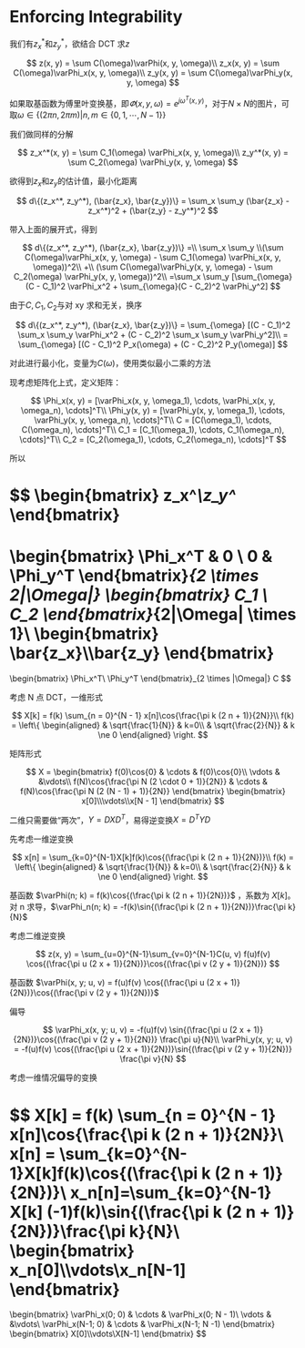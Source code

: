 # Enforcing Integrability

我们有$z_x^*$和$z_y^*$，欲结合 DCT 求$z$

$$
z(x, y) = \sum C(\omega)\varPhi(x, y, \omega)\\
z_x(x, y) = \sum C(\omega)\varPhi_x(x, y, \omega)\\
z_y(x, y) = \sum C(\omega)\varPhi_y(x, y, \omega)
$$

如果取基函数为傅里叶变换基，即$\varPhi(x, y, \omega) = e^{j\omega^T (x, y)}$，对于$N\times N$的图片，可取$\omega \in \{(2\pi n, 2\pi m)|n,m \in \{0,1,\cdots, N-1\}\}$

我们做同样的分解

$$
z_x^*(x, y) = \sum C_1(\omega) \varPhi_x(x, y, \omega)\\
z_y^*(x, y) = \sum C_2(\omega) \varPhi_y(x, y, \omega)
$$

欲得到$z_x$和$z_y$的估计值，最小化距离

$$
d\{(z_x^*, z_y^*), (\bar{z_x}, \bar{z_y})\} = \sum_x \sum_y (\bar{z_x} - z_x^*)^2 + (\bar{z_y} - z_y^*)^2
$$

带入上面的展开式，得到

$$
d\{(z_x^*, z_y^*), (\bar{z_x}, \bar{z_y})\} =\\ \sum_x \sum_y \\(\sum C(\omega)\varPhi_x(x, y, \omega) - \sum C_1(\omega) \varPhi_x(x, y, \omega))^2\\ +\\ (\sum C(\omega)\varPhi_y(x, y, \omega) - \sum C_2(\omega) \varPhi_y(x, y, \omega))^2\\
=\sum_x \sum_y [\sum_{\omega}(C - C_1)^2 \varPhi_x^2 + \sum_{\omega}(C - C_2)^2 \varPhi_y^2]
$$

由于$C, C_1, C_2$与对 xy 求和无关，换序

$$
d\{(z_x^*, z_y^*), (\bar{z_x}, \bar{z_y})\} = \sum_{\omega} [(C - C_1)^2 \sum_x \sum_y \varPhi_x^2 + (C - C_2)^2 \sum_x \sum_y \varPhi_y^2]\\
= \sum_{\omega} [(C - C_1)^2 P_x(\omega) + (C - C_2)^2 P_y(\omega)]
$$

对此进行最小化，变量为$C(\omega)$，使用类似最小二乘的方法

现考虑矩阵化上式，定义矩阵：

$$
\Phi_x(x, y) = [\varPhi_x(x, y, \omega_1), \cdots, \varPhi_x(x, y, \omega_n), \cdots]^T\\
\Phi_y(x, y) = [\varPhi_y(x, y, \omega_1), \cdots, \varPhi_y(x, y, \omega_n), \cdots]^T\\
C = [C(\omega_1), \cdots, C(\omega_n), \cdots]^T\\
C_1 = [C_1(\omega_1), \cdots, C_1(\omega_n), \cdots]^T\\
C_2 = [C_2(\omega_1), \cdots, C_2(\omega_n), \cdots]^T
$$

所以

$$
\begin{bmatrix}
    z_x^*\\z_y^*
\end{bmatrix}
=
\begin{bmatrix}
    \Phi_x^T & 0 \\
    0 & \Phi_y^T
\end{bmatrix}_{2 \times 2|\Omega|}
\begin{bmatrix}
    C_1 \\ C_2
\end{bmatrix}_{2|\Omega| \times 1}\\
\begin{bmatrix}
    \bar{z_x}\\\bar{z_y}
\end{bmatrix}
=
\begin{bmatrix}
    \Phi_x^T\\
    \Phi_y^T
\end{bmatrix}_{2 \times |\Omega|}
C
$$

考虑 N 点 DCT，一维形式

$$
X[k] = f(k) \sum_{n = 0}^{N - 1} x[n]\cos{\frac{\pi k (2 n + 1)}{2N}}\\
f(k) = \left\{
\begin{aligned}
& \sqrt{\frac{1}{N}} & k=0\\
& \sqrt{\frac{2}{N}} & k \ne 0
\end{aligned}
\right.
$$

矩阵形式

$$
X =
\begin{bmatrix}
    f(0)\cos{0} & \cdots & f(0)\cos{0}\\
    \vdots & &\vdots\\
    f(N)\cos{\frac{\pi N (2 \cdot 0 + 1)}{2N}} & \cdots & f(N)\cos{\frac{\pi N (2 (N - 1) + 1)}{2N}}
\end{bmatrix}
\begin{bmatrix}
    x[0]\\\vdots\\x[N - 1]
\end{bmatrix}
$$

二维只需要做“两次”，$Y = DXD^T$，易得逆变换$X = D^T Y D$

先考虑一维逆变换

$$
x[n] = \sum_{k=0}^{N-1}X[k]f(k)\cos{(\frac{\pi k (2 n + 1)}{2N})}\\
f(k) = \left\{
\begin{aligned}
& \sqrt{\frac{1}{N}} & k=0\\
& \sqrt{\frac{2}{N}} & k \ne 0
\end{aligned}
\right.
$$

基函数 $\varPhi(n; k) = f(k)\cos{(\frac{\pi k (2 n + 1)}{2N})}$ ，系数为 $X[k]$。对 n 求导，$\varPhi_n(n; k) = -f(k)\sin{(\frac{\pi k (2 n + 1)}{2N})}\frac{\pi k}{N}$

考虑二维逆变换

$$
z(x, y) = \sum_{u=0}^{N-1}\sum_{v=0}^{N-1}C(u, v) f(u)f(v) \cos{(\frac{\pi u (2 x + 1)}{2N})}\cos{(\frac{\pi v (2 y + 1)}{2N})}
$$

基函数 $\varPhi(x, y; u, v) = f(u)f(v) \cos{(\frac{\pi u (2 x + 1)}{2N})}\cos{(\frac{\pi v (2 y + 1)}{2N})}$

偏导

$$
\varPhi_x(x, y; u, v) = -f(u)f(v) \sin{(\frac{\pi u (2 x + 1)}{2N})}\cos{(\frac{\pi v (2 y + 1)}{2N})} \frac{\pi u}{N}\\
\varPhi_y(x, y; u, v) = -f(u)f(v) \cos{(\frac{\pi u (2 x + 1)}{2N})}\sin{(\frac{\pi v (2 y + 1)}{2N})} \frac{\pi v}{N}
$$

考虑一维情况偏导的变换

$$
X[k] = f(k) \sum_{n = 0}^{N - 1} x[n]\cos{\frac{\pi k (2 n + 1)}{2N}}\\
x[n] = \sum_{k=0}^{N-1}X[k]f(k)\cos{(\frac{\pi k (2 n + 1)}{2N})}\\
x_n[n]=\sum_{k=0}^{N-1} X[k] (-1)f(k)\sin{(\frac{\pi k (2 n + 1)}{2N})}\frac{\pi k}{N}\\
\begin{bmatrix}
    x_n[0]\\\vdots\\x_n[N-1]
\end{bmatrix}
=
\begin{bmatrix}
    \varPhi_x(0; 0) & \cdots & \varPhi_x(0; N - 1)\\
    \vdots & &\vdots\\
    \varPhi_x(N-1; 0) & \cdots & \varPhi_x(N-1; N -1)
\end{bmatrix}
\begin{bmatrix}
    X[0]\\\vdots\\X[N-1]
\end{bmatrix}
$$

